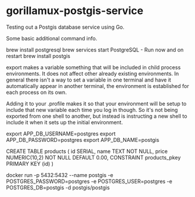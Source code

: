 # gorillamux-postgis-service
Testing out a Postgis database service using Go.

Some basic additional command info.

brew install postgresql
brew services start PostgreSQL - Run now and on restart
brew install postgis

export makes a variable something that will be included in child process environments. It does not affect other already existing environments. In general there isn't a way to set a variable in one terminal and have it automatically appear in another terminal, the environment is established for each process on its own.

Adding it to your .profile makes it so that your environment will be setup to include that new variable each time you log in though. So it's not being exported from one shell to another, but instead is instructing a new shell to include it when it sets up the initial environment.

export APP_DB_USERNAME=postgres
export APP_DB_PASSWORD=postgres
export APP_DB_NAME=postgis

CREATE TABLE products
(
    id SERIAL,
    name TEXT NOT NULL,
    price NUMERIC(10,2) NOT NULL DEFAULT 0.00,
    CONSTRAINT products_pkey PRIMARY KEY (id)
)

docker run -p 5432:5432 --name postgis -e POSTGRES_PASSWORD=postgres -e POSTGRES_USER=postgres  -e POSTGRES_DB=postgis -d postgis/postgis